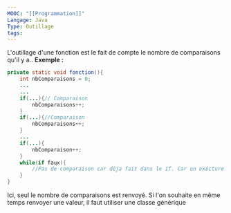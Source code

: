 ```yaml
---
MOOC: "[[Programmation]]"
Langage: Java
Type: Outillage
tags:
---
```

L'outillage d'une fonction est le fait de compte le nombre de comparaisons qu'il y a..
**Exemple :**
```Java
private static void fonction(){
	int nbComparaisons = 0;
	...
	...
	if(...){// Comparaison
		nbComparaisons++;
	}
	if(...){//Comparaison
		nbComparaisons++;
	}
	...
	if(...){
		nbComparaison++;	
	}
	while(if faux){
		//Pas de comparaison car déja fait dans le if. Car on exécture le while que si le if est faux. Donc a on a déja fait la comparaison dans le if
	}
}
```

Ici, seul le nombre de comparaisons est renvoyé. Si l'on souhaite en même temps renvoyer une valeur, il faut utiliser une classe générique